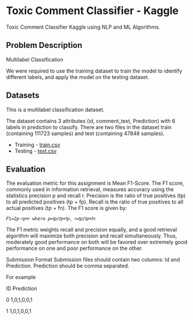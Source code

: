 # Toxic Comment Classifier - Kaggle

Toxic Comment Classifier Kaggle using NLP and ML Algorithms.

## Problem Description

Multilabel Classification

We were required to use the training dataset to train the model to identify different labels, and apply the model on the testing dataset.

## Datasets

This is a multilabel classification dataset.

The dataset contains 3 attributes (id, comment_text, Prediction) with 6 labels in prediction to classify. There are two files in the dataset train (containing 111723 samples) and test (containing 47848 samples).

* Training - [train.csv](https://raw.githubusercontent.com/ayushabrol13/toxic-comment-classifier-kaggle/master/train)
* Testing - [test.csv](https://raw.githubusercontent.com/ayushabrol13/toxic-comment-classifier-kaggle/master/test)

## Evaluation

The evaluation metric for this assignment is Mean F1-Score. The F1 score, commonly used in information retrieval, measures accuracy using the statistics precision p and recall r. Precision is the ratio of true positives (tp) to all predicted positives (tp + fp). Recall is the ratio of true positives to all actual positives (tp + fn). The F1 score is given by:

    𝐹1=2𝑝⋅𝑟𝑝+𝑟 where 𝑝=𝑡𝑝/𝑡𝑝+𝑓𝑝, 𝑟=𝑡𝑝/𝑡𝑝+𝑓𝑛
    
The F1 metric weights recall and precision equally, and a good retrieval algorithm will maximize both precision and recall simultaneously. Thus, moderately good performance on both will be favored over extremely good performance on one and poor performance on the other.

Submission Format
Submission files should contain two columns: Id and Prediction. Prediction should be comma separated.

For example

ID Prediction

0 1,0,1,0,0,1

1 1,0,1,0,0,1
